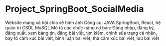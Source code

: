 # Project_SpringBoot_SocialMedia
Website mạng xã hội chia sẻ hình ảnh
Công cụ: JAVA SpringBoot, React, hệ quản trị CSDL MySQL
Mô tả các chức năng cơ bản: Đăng nhập, đăng ký, đăng xuất, xem bảng tin, đăng bài viết, tìm kiếm, chỉnh sửa trang cá nhân, bày tỏ cảm xúc bài viết, bình luận bài viết, 
thả cảm xúc bài viết, lưu bài viết
